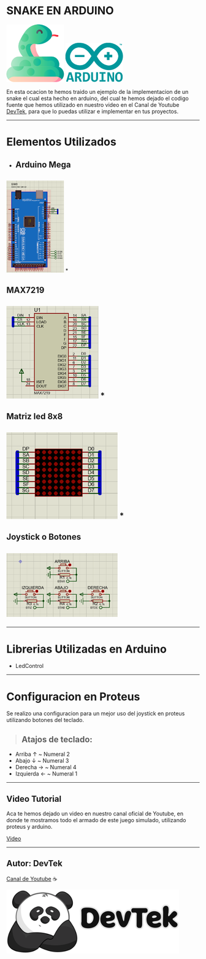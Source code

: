 # SNAKE EN ARDUINO

<img src="src/snake.png" width=150px> 
<img src="src/arduino.png" width=150px>

En esta ocacion te hemos traido un ejemplo de la implementacion de un snake el cual esta hecho en arduino, del cual te hemos dejado el codigo fuente que hemos utilizado en nuestro video en el Canal de Youtube [DevTek](https://www.youtube.com/channel/UClawZxxlqfXzPetVvUnMb4g), para que lo puedas utilizar e implementar en tus proyectos.


--- 

# Elementos Utilizados

* <h2>Arduino Mega<h2> 
<img src="src/ArduinoMega.PNG" width=150px> 
* <h2>MAX7219<h2>
<img src="src/max7219.PNG" width=240px>
* <h2>Matriz led 8x8 <h2>
<img src="src/matrizLed.PNG" width=290px>
* <h2>Joystick o Botones <h2>
<img src="src/joystick.PNG" width=290px>

---
# Librerias Utilizadas en Arduino

* LedControl

---
# Configuracion en Proteus


 Se realizo una configuracion para un mejor uso del joystick en proteus utilizando botones del teclado.

>## Atajos de teclado:
  * Arriba ↑    ~   Numeral 2
  * Abajo ↓     ~   Numeral 3
  * Derecha →   ~   Numeral 4
  * Izquierda ← ~   Numeral 1

---
## Video Tutorial 

Aca te hemos dejado un video en nuestro canal oficial de Youtube, en donde te mostramos todo el armado de este juego simulado, utilizando proteus y arduino.

[Video]()

---

## Autor: DevTek

[Canal de Youtube](https://www.youtube.com/channel/UClawZxxlqfXzPetVvUnMb4g) :coffee:

<img src="src/DevTek502.png" width=450px>

